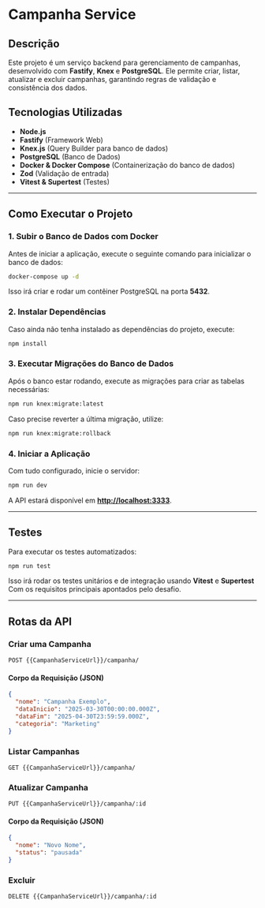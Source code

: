 # Campanha Service

## Descrição

Este projeto é um serviço backend para gerenciamento de campanhas, desenvolvido com **Fastify**, **Knex** e **PostgreSQL**. Ele permite criar, listar, atualizar e excluir campanhas, garantindo regras de validação e consistência dos dados.

## Tecnologias Utilizadas

- **Node.js**
- **Fastify** (Framework Web)
- **Knex.js** (Query Builder para banco de dados)
- **PostgreSQL** (Banco de Dados)
- **Docker & Docker Compose** (Containerização do banco de dados)
- **Zod** (Validação de entrada)
- **Vitest & Supertest** (Testes)

---

## Como Executar o Projeto

### 1. Subir o Banco de Dados com Docker

Antes de iniciar a aplicação, execute o seguinte comando para inicializar o banco de dados:

```sh
docker-compose up -d
```

Isso irá criar e rodar um contêiner PostgreSQL na porta **5432**.

### 2. Instalar Dependências

Caso ainda não tenha instalado as dependências do projeto, execute:

```sh
npm install
```

### 3. Executar Migrações do Banco de Dados

Após o banco estar rodando, execute as migrações para criar as tabelas necessárias:

```sh
npm run knex:migrate:latest
```

Caso precise reverter a última migração, utilize:

```sh
npm run knex:migrate:rollback
```

### 4. Iniciar a Aplicação

Com tudo configurado, inicie o servidor:

```sh
npm run dev
```

A API estará disponível em **[http://localhost:3333](http://localhost:3333)**.

---

## Testes

Para executar os testes automatizados:

```sh
npm run test
```

Isso irá rodar os testes unitários e de integração usando **Vitest** e **Supertest** Com os requisitos principais apontados pelo desafio. 

---

## Rotas da API

### Criar uma Campanha

```http
POST {{CampanhaServiceUrl}}/campanha/
```

#### Corpo da Requisição (JSON)

```json
{
  "nome": "Campanha Exemplo",
  "dataInicio": "2025-03-30T00:00:00.000Z",
  "dataFim": "2025-04-30T23:59:59.000Z",
  "categoria": "Marketing"
}
```

### Listar Campanhas

```http
GET {{CampanhaServiceUrl}}/campanha/
```

### Atualizar Campanha

```http
PUT {{CampanhaServiceUrl}}/campanha/:id
```

#### Corpo da Requisição (JSON)

```json
{
  "nome": "Novo Nome",
  "status": "pausada"
}
```

### Excluir

```http
DELETE {{CampanhaServiceUrl}}/campanha/:id
```